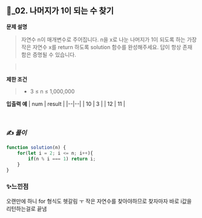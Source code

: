 
## 🔎_02. 나머지가 1이 되는 수 찾기
<b>문제 설명</b>
</br>
> 자연수 n이 매개변수로 주어집니다. n을 x로 나눈 나머지가 1이 되도록 하는 가장 작은 자연수 x를 return 하도록 solution 함수를 완성해주세요. 답이 항상 존재함은 증명될 수 있습니다.

> </br>

<b>제한 조건</b>
>- 3 ≤ n ≤ 1,000,000


><b>
입출력 예</b>
| num |	result |
|--|--|
| 10	| 3 |
| 12	| 11 |

<br>

### ✍️ _풀이_

```js
function solution(n) {
    for(let i = 2; i <= n; i++){
        if(n % i === 1) return i; 
    }
}
```


### ✨느낀점 
오랜만에 하니 for 형식도 헷갈림 ㅜ 작은 자연수를 찾아야하므로 찾자마자 바로 i값을 리턴하는걸로 끝냄
